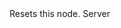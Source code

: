 <function name="Reset" parent="VProfNode" type="classfunc">
	<description>
		Resets this node.
	</description>
	<realm>Server</realm>
</function>
